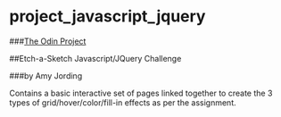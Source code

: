# project_javascript_jquery

###[The Odin Project](http://www.theodinproject.com/web-development-101/javascript-and-jquery)

##Etch-a-Sketch Javascript/JQuery Challenge


###by Amy Jording

Contains a basic interactive set of pages linked together to create the 3 types of grid/hover/color/fill-in effects as per the assignment.